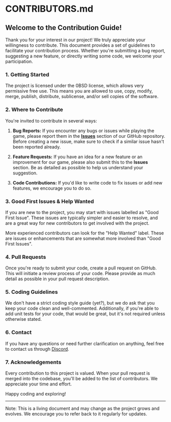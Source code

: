 # CONTRIBUTORS.md

## Welcome to the Contribution Guide!

Thank you for your interest in our project! We truly appreciate your willingness to contribute. This document provides a set of guidelines to facilitate your contribution process. Whether you're submitting a bug report, suggesting a new feature, or directly writing some code, we welcome your participation.

### 1. Getting Started

The project is licensed under the 0BSD license, which allows very permissive free use. This means you are allowed to use, copy, modify, merge, publish, distribute, sublicense, and/or sell copies of the software.

### 2. Where to Contribute

You're invited to contribute in several ways:

1. **Bug Reports:** If you encounter any bugs or issues while playing the game, please report them in the **[Issues](https://github.com/democratizedspace/dspace/issues)** section of our GitHub repository. Before creating a new issue, make sure to check if a similar issue hasn't been reported already. 

2. **Feature Requests:** If you have an idea for a new feature or an improvement for our game, please also submit this to the **Issues** section. Be as detailed as possible to help us understand your suggestion. 

3. **Code Contributions:** If you'd like to write code to fix issues or add new features, we encourage you to do so. 

### 3. Good First Issues & Help Wanted

If you are new to the project, you may start with issues labelled as "Good First Issue". These issues are typically simpler and easier to resolve, and are a great way for new contributors to get involved with the project.

More experienced contributors can look for the "Help Wanted" label. These are issues or enhancements that are somewhat more involved than "Good First Issues".

### 4. Pull Requests

Once you're ready to submit your code, create a pull request on GitHub. This will initiate a review process of your code. Please provide as much detail as possible in your pull request description.

### 5. Coding Guidelines

We don't have a strict coding style guide (yet?), but we do ask that you keep your code clean and well-commented. Additionally, if you're able to add unit tests for your code, that would be great, but it's not required unless otherwise stated.

### 6. Contact

If you have any questions or need further clarification on anything, feel free to contact us through [Discord](https://discord.gg/A3UAfYvnxM). 

### 7. Acknowledgements

Every contribution to this project is valued. When your pull request is merged into the codebase, you'll be added to the list of contributors. We appreciate your time and effort.

Happy coding and exploring!

---

Note: This is a living document and may change as the project grows and evolves. We encourage you to refer back to it regularly for updates.
